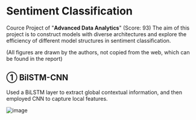 # Sentiment Classification

Cource Project of "**Advanced Data Analytics**" (Score: 93)
The aim of this project is to construct models with diverse architectures and explore the efficiency of different model structures in sentiment classification.

(All figures are drawn by the authors, not copied from the web, which can be found in the report)

## ① BilSTM-CNN
  Used a BiLSTM layer to extract global contextual information, and then employed CNN to capture local features.

![image](https://github.com/Jbb-525/Sentiment-Classification/assets/88278422/0ed829a6-a8a1-403b-92da-994a629953f9)

